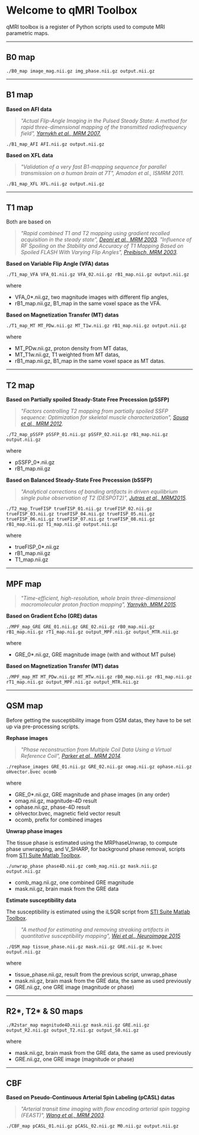 # Welcome to qMRI Toolbox

qMRI toolbox is a register of Python scripts used to compute MRI parametric maps.

----
## B0 map


    ./B0_map image_mag.nii.gz img_phase.nii.gz output.nii.gz


----
## B1 map
 
**Based on AFI data**

>*"Actual Flip-Angle Imaging in the Pulsed Steady State: A method for rapid three-dimensional mapping of the transmitted radiofrequency field",  [Yarnykh et al., MRM 2007.](https://onlinelibrary.wiley.com/doi/pdf/10.1002/mrm.21120)*

    ./B1_map_AFI AFI.nii.gz output.nii.gz


**Based on XFL data**

> *"Validation of a very fast B1-mapping sequence for parallel transmission on a human brain at 7T", Amadon et al., ISMRM 2011.* 

    ./B1_map_XFL XFL.nii.gz output.nii.gz



----
## T1 map

Both are based on 
> *"Rapid combined T1 and T2 mapping using gradient recalled acquisition in the steady state", [Deoni et al., MRM 2003](https://onlinelibrary.wiley.com/doi/full/10.1002/mrm.10407).*
> *"Influence of RF Spoiling on the Stability and Accuracy of T1 Mapping Based on Spoiled FLASH With Varying Flip Angles", [Preibisch, MRM 2003](https://onlinelibrary.wiley.com/doi/pdf/10.1002/mrm.21776).*

**Based on Variable Flip Angle (VFA) datas**

    ./T1_map_VFA VFA_01.nii.gz VFA_02.nii.gz rB1_map.nii.gz output.nii.gz

where

* VFA\_0*.nii.gz, two magnitude images with different flip angles, 
* rB1\_map.nii.gz, B1\_map in the same voxel space as the VFA.

**Based on Magnetization Transfer (MT) datas**

    ./T1_map_MT MT_PDw.nii.gz MT_T1w.nii.gz rB1_map.nii.gz output.nii.gz

where

* MT\_PDw.nii.gz, proton density from MT datas,
* MT\_T1w.nii.gz, T1 weighted from MT datas,
* rB1\_map.nii.gz, B1\_map in the same voxel space as MT datas.

----
## T2 map

**Based on Partially spoiled Steady-State Free Precession (pSSFP)**

> *"Factors controlling T2 mapping from partially spoiled SSFP sequence: Optimization for skeletal muscle characterization", [Sousa et al., MRM 2012](https://www.ncbi.nlm.nih.gov/pubmed/22189505).*

    ./T2_map_pSSFP pSSFP_01.nii.gz pSSFP_02.nii.gz rB1_map.nii.gz output.nii.gz

where

* pSSFP\_0*.nii.gz 
* rB1\_map.nii.gz

**Based on Balanced Steady-State Free Precession (bSSFP)**

> *"Analytical corrections of banding artifacts in driven equilibrium single pulse observation of T2 (DESPOT2)", [Jutras et al., MRM2015](https://onlinelibrary.wiley.com/doi/abs/10.1002/mrm.26074).*

    ./T2_map_TrueFISP trueFISP_01.nii.gz trueFISP_02.nii.gz trueFISP_03.nii.gz trueFISP_04.nii.gz trueFISP_05.nii.gz trueFISP_06.nii.gz trueFISP_07.nii.gz trueFISP_08.nii.gz rB1_map.nii.gz T1_map.nii.gz output.nii.gz

where

* trueFISP\_0*.nii.gz 
* rB1\_map.nii.gz 
* T1\_map.nii.gz 

----
## MPF map

> *"Time-efficient, high-resolution, whole brain three-dimensional macromolecular proton fraction mapping", [Yarnykh, MRM 2015](https://www.ncbi.nlm.nih.gov/pmc/articles/PMC4688249/).*

**Based on Gradient Echo (GRE) datas**

    ./MPF_map_GRE GRE_01.nii.gz GRE_02.nii.gz rB0_map.nii.gz rB1_map.nii.gz rT1_map.nii.gz output_MPF.nii.gz output_MTR.nii.gz

where

* GRE\_0*.nii.gz, GRE magnitude image (with and without MT pulse)


**Based on Magnetization Transfer (MT) datas**

    ./MPF_map_MT MT_PDw.nii.gz MT_MTw.nii.gz rB0_map.nii.gz rB1_map.nii.gz rT1_map.nii.gz output_MPF.nii.gz output_MTR.nii.gz

----
## QSM map

Before getting the susceptibility image from QSM datas, they have to be set up via pre-processing scripts.

**Rephase images**

> *"Phase reconstruction from Multiple Coil Data Using a Virtual Reference Coil", [Parker et al., MRM 2014](https://www.ncbi.nlm.nih.gov/pubmed/24006172).*

    ./rephase_images GRE_01.nii.gz GRE_02.nii.gz omag.nii.gz ophase.nii.gz oHvector.bvec ocomb

where

* GRE\_0*.nii.gz, GRE magnitude and phase images (in any order)
* omag.nii.gz, magnitude-4D result
* ophase.nii.gz, phase-4D result
* oHvector.bvec, magnetic field vector result
* ocomb, prefix for combined images


**Unwrap phase images**

The tissue phase is estimated using the MRPhaseUnwrap, to compute phase unwrapping, and V_SHARP, for background phase removal, scripts from [STI Suite Matlab Toolbox](https://people.eecs.berkeley.edu/~chunlei.liu/software.html).

    ./unwrap_phase phase4D.nii.gz comb_mag.nii.gz mask.nii.gz output.nii.gz

* comb\_mag.nii.gz, one combined GRE magnitude
* mask.nii.gz, brain mask from the GRE data

**Estimate susceptibility data**

The susceptibility is estimated using the iLSQR script from [STI Suite Matlab Toolbox](https://people.eecs.berkeley.edu/~chunlei.liu/software.html).

> *"A method for estimating and removing streaking artifacts in quantitative susceptibility mapping", [Wei et al., Neuroimage 2015](https://www.ncbi.nlm.nih.gov/pmc/articles/PMC4406048/pdf/nihms678361.pdf)*

    ./QSM_map tissue_phase.nii.gz mask.nii.gz GRE.nii.gz H.bvec output.nii.gz

where

* tissue\_phase.nii.gz, result from the previous script, unwrap_phase
* mask.nii.gz, brain mask from the GRE data, the same as used previously
* GRE.nii.gz, one GRE image (magnitude or phase)

----
## R2\*, T2\* & S0 maps

    ./R2star_map magnitude4D.nii.gz mask.nii.gz GRE.nii.gz output_R2.nii.gz output_T2.nii.gz output_S0.nii.gz
where
    
* mask.nii.gz, brain mask from the GRE data, the same as used previously
* GRE.nii.gz, one GRE image (magnitude or phase)

----
## CBF

**Based on Pseudo-Continuous Arterial Spin Labeling (pCASL) datas**

> *"Arterial transit time imaging with flow encoding arterial spin tagging (FEAST)", [Wang et al., MRM 2003](https://onlinelibrary.wiley.com/doi/pdf/10.1002/mrm.10559).*
    
    ./CBF_map pCASL_01.nii.gz pCASL_02.nii.gz M0.nii.gz output.nii.gz

